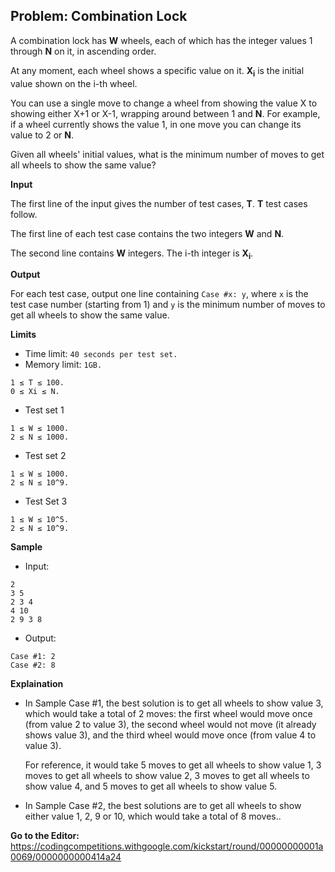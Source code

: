 ## Problem: Combination Lock

A combination lock has **W** wheels, each of which has the integer values 1 through **N** on it, in ascending order.

At any moment, each wheel shows a specific value on it. **X<sub>i</sub>** is the initial value shown on the i-th wheel.

You can use a single move to change a wheel from showing the value X to showing either X+1 or X-1, wrapping around between 1 and **N**. For example, if a wheel currently shows the value 1, in one move you can change its value to 2 or **N**.

Given all wheels' initial values, what is the minimum number of moves to get all wheels to show the same value?

**Input**

The first line of the input gives the number of test cases, **T**. **T** test cases follow. 

The first line of each test case contains the two integers **W** and **N**.

The second line contains **W** integers. The i-th integer is **X<sub>i</sub>**.

**Output**

For each test case, output one line containing `Case #x: y`, where `x` is the test case number (starting from 1) and `y` is the minimum number of moves to get all wheels to show the same value.

**Limits**

- Time limit: `40 seconds per test set.`
- Memory limit: `1GB.`
```
1 ≤ T ≤ 100.
0 ≤ Xi ≤ N.
```

- Test set 1
```
1 ≤ W ≤ 1000.
2 ≤ N ≤ 1000.
```

- Test set 2
```
1 ≤ W ≤ 1000.
2 ≤ N ≤ 10^9.
```

- Test Set 3
```
1 ≤ W ≤ 10^5.
2 ≤ N ≤ 10^9.
```

**Sample**

- Input:
```
2
3 5
2 3 4
4 10
2 9 3 8
```

- Output:
```
Case #1: 2
Case #2: 8
```

**Explaination**

* In Sample Case #1, the best solution is to get all wheels to show value 3, which would take a total of 2 moves: the first wheel would move once (from value 2 to value 3), the second wheel would not move (it already shows value 3), and the third wheel would move once (from value 4 to value 3).

    For reference, it would take 5 moves to get all wheels to show value 1, 3 moves to get all wheels to show value 2, 3 moves to get all wheels to show value 4, and 5 moves to get all wheels to show value 5.

* In Sample Case #2, the best solutions are to get all wheels to show either value 1, 2, 9 or 10, which would take a total of 8 moves..

**Go to the Editor:** <https://codingcompetitions.withgoogle.com/kickstart/round/00000000001a0069/0000000000414a24>